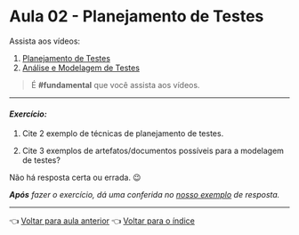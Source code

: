 # Aula 02 - Planejamento de Testes

Assista aos vídeos:

  1. [Planejamento de Testes](https://youtu.be/XY-oElwC9VY)
  2. [Análise e Modelagem de Testes](https://youtu.be/BiU-m3ie-5A)

> É **#fundamental** que você assista aos vídeos.

---

#### _Exercício:_

1. Cite 2 exemplo de técnicas de planejamento de testes. 

2. Cite 3 exemplos de artefatos/documentos possíveis para a modelagem de testes?

Não há resposta certa ou errada. 😉

_**Após** fazer o exercício, dá uma conferida no [nosso exemplo](resolucao.md) de resposta._ 


---

👈 [Voltar para aula anterior](../aula01/aula.md)
👈 [Voltar para o índice](../README.md)
